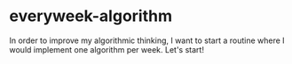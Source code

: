 # everyweek-algorithm
In order to improve my algorithmic thinking, I want to start a routine where I would implement one algorithm per week. Let's start!
